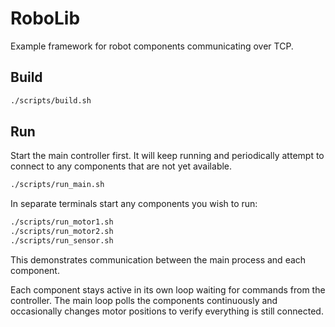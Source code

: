 # RoboLib

Example framework for robot components communicating over TCP.

## Build

```bash
./scripts/build.sh
```

## Run

Start the main controller first. It will keep running and periodically
attempt to connect to any components that are not yet available.

```bash
./scripts/run_main.sh
```

In separate terminals start any components you wish to run:

```bash
./scripts/run_motor1.sh
./scripts/run_motor2.sh
./scripts/run_sensor.sh
```

This demonstrates communication between the main process and each component.

Each component stays active in its own loop waiting for commands from the
controller. The main loop polls the components continuously and occasionally
changes motor positions to verify everything is still connected.

